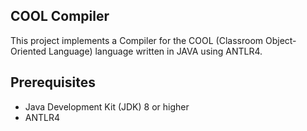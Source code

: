 ## COOL Compiler
This project implements a Compiler for the COOL (Classroom Object-Oriented Language) language written in JAVA using ANTLR4.


## Prerequisites
- Java Development Kit (JDK) 8 or higher
- ANTLR4

